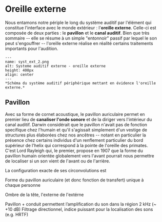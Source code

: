 
# Oreille externe

Nous entamons notre périple le long du système auditif par l'élément qui constitue l'interface avec le monde extérieur : l'**oreille externe**. Celle-ci est composée de deux parties : le **pavillon** et le **canal auditif**. Bien que très sommaire -- elle se résume à un simple "entonnoir" passif par lequel le son peut s'engouffrer -- l'oreille externe réalise en réalité certains traitements importants pour l'audition. 

```{figure} syst_ext_2.png
---
name: syst_ext_2.png
alt: Systeme auditif externe - oreille externe
height: 400px
align: center
---
*Schéma du système auditif périphérique mettant en évidence l'oreille externe.*
```

## Pavillon 

Avec sa forme de cornet acoustique, le pavillon auriculaire permet en premier lieu de **canaliser l'onde sonore** et de la diriger vers l'intérieur du canal auditif. Darwin considérait que le pavillon n'avait pas de fonction specifique chez l'humain et qu'il s'agissait simplement d'un vestige de structures plus élaborées chez nos ancêtres -- notant en particulier la présence chez certains individus d'un renflement particulier du bord supérieur de l'helix qui correspond à la pointe de l'oreille des primates. C'est Lord Rayleigh qui, le premier, propose en 1907 que la forme du pavillon humain orientée globalement vers l'avant pourrait nous permettre de localiser si un son vient de l'avant ou de l'arrière. 



La configuration exacte de ses circonvolutions est

Forme du pavillon auriculaire (et donc fonction de transfert) unique à chaque personne

Ombre de la tête, l'externe de l'extérne

Pavillon + conduit permettent l’amplification du son dans la région 2 kHz (~ +10 dB)
Filtrage directionnel, indice puissant pour la localisation des sons (e.g. HRTF)

